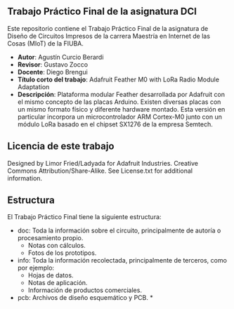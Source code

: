 ## Trabajo Práctico Final de la asignatura DCI ##

Este repositorio contiene el Trabajo Práctico Final de la asignatura de Diseño de Circuitos Impresos de la carrera Maestría en Internet de las Cosas (MIoT) de la FIUBA.

* **Autor**: Agustín Curcio Berardi
* **Revisor**: Gustavo Zocco
* **Docente**: Diego Brengui
* **Título corto del trabajo**:  Adafruit Feather M0 with LoRa Radio Module Adaptation
* **Descripción**:  Plataforma modular Feather desarrollada por Adafruit con el mismo concepto de las placas Arduino. Existen diversas placas con un mismo formato físico y diferente hardware montado. Esta versión en particular incorpora un microcontrolador ARM Cortex-M0 junto con un módulo LoRa basado en el chipset SX1276 de la empresa Semtech.

## Licencia de este trabajo ##
Designed by Limor Fried/Ladyada for Adafruit Industries. Creative Commons Attribution/Share-Alike. See License.txt for additional information.

## Estructura ##

El Trabajo Práctico Final tiene la siguiente estructura:

* doc: Toda la información sobre el circuito, principalmente de autoría o procesamiento propio.
  * Notas con cálculos.
  * Fotos de los prototipos.
* info: Toda la información recolectada, principalmente de terceros, como por ejemplo:
  * Hojas de datos.
  * Notas de aplicación.
  * Información de productos comerciales.
* pcb: Archivos de diseño esquemático y PCB.
  * 


